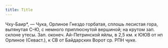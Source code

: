 ```yaml
---
title: Title
---
```


Чху-Баир*, — Чука, Орлиное Гнездо горбатая, сплошь лесистая гора, вытянутая С–Ю,
с немного приплюснутой вершиной; на крутом зап. склоне утесы. Зап. оконеч.
Ай-Петринской яйлы, в 2,5 км. к ЮЮВ от нп Орлиное (Севаст.), к СВ от Байдарских
Ворот ср. РПН чуке.
